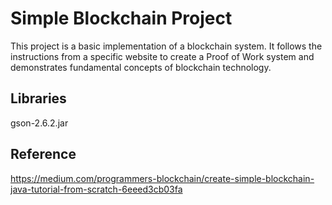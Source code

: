 # Simple Blockchain Project

This project is a basic implementation of a blockchain system. It follows the instructions from a specific website to create a Proof of Work system and demonstrates fundamental concepts of blockchain technology.

## Libraries

gson-2.6.2.jar

## Reference

https://medium.com/programmers-blockchain/create-simple-blockchain-java-tutorial-from-scratch-6eeed3cb03fa
